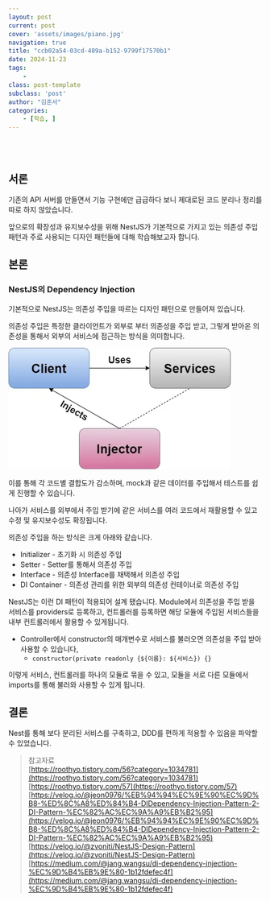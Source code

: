 ```yaml
---
layout: post
current: post
cover: 'assets/images/piano.jpg'
navigation: true
title: "ccb02a54-03cd-489a-b152-9799f17570b1"
date: 2024-11-23
tags:
    - 
class: post-template
subclass: 'post'
author: "김준서"
categories:
    - [학습, ]
---
```

<br><br>

## 서론


기존의 API 서버를 만들면서 기능 구현에만 급급하다 보니 제대로된 코드 분리나 정리를 따로 하지 않았습니다.


앞으로의 확장성과 유지보수성을 위해 NestJS가 기본적으로 가지고 있는 의존성 주입 패턴과 주로 사용되는 디자인 패턴들에 대해 학습해보고자 합니다.


## 본론


### NestJS의 Dependency Injection


기본적으로 NestJS는 의존성 주입을 따르는 디자인 패턴으로 만들어져 있습니다.


의존성 주입은 특정한 클라이언트가 외부로 부터 의존성을 주입 받고, 그렇게 받아온 의존성을 통해서 외부의 서비스에 접근하는 방식을 의미합니다.


![0](/upload/2024-11-23-ccb02a54-03cd-489a-b152-9799f17570b1.md/0.png)


이를 통해 각 코드별 결합도가 감소하며, mock과 같은 데이터를 주입해서 테스트를 쉽게 진행할 수 있습니다.


나아가 서비스를 외부에서 주입 받기에 같은 서비스를 여러 코드에서 재활용할 수 있고 수정 및 유지보수성도 확장됩니다.


의존성 주입을 하는 방식은 크게 아래와 같습니다.

- Initializer - 초기화 시 의존성 주입
- Setter - Setter를 통해서 의존성 주입
- Interface - 의존성 Interface를 채택해서 의존성 주입
- DI Container - 의존성 관리를 위한 외부의 의존성 컨테이너로 의존성 주입

NestJS는 이런 DI 패턴이 적용되어 설계 됐습니다. Module에서 의존성을 주입 받을 서비스를 providers로 등록하고, 컨트롤러를 등록하면 해당 모듈에 주입된 서비스들을 내부 컨트롤러에서 활용할 수 있게됩니다.

- Controller에서 constructor의 매개변수로 서비스를 불러오면 의존성을 주입 받아 사용할 수 있습니다,
	- `constructor(private readonly {${이름}: ${서비스}) {}`

이렇게 서비스, 컨트롤러를 하나의 모듈로 묶을 수 있고, 모듈을 서로 다른 모듈에서 imports를 통해 불러와 사용할 수 있게 됩니다.


## 결론


Nest를 통해 보다 분리된 서비스를 구축하고, DDD를 편하게 적용할 수 있음을 파악할 수 있었습니다.


> 참고자료  
> [https://roothyo.tistory.com/56?category=1034781](https://roothyo.tistory.com/56?category=1034781)  
> [https://roothyo.tistory.com/57](https://roothyo.tistory.com/57)  
> [https://velog.io/@jeon0976/%EB%94%94%EC%9E%90%EC%9D%B8-%ED%8C%A8%ED%84%B4-DIDependency-Injection-Pattern-2-DI-Pattern-%EC%82%AC%EC%9A%A9%EB%B2%95](https://velog.io/@jeon0976/%EB%94%94%EC%9E%90%EC%9D%B8-%ED%8C%A8%ED%84%B4-DIDependency-Injection-Pattern-2-DI-Pattern-%EC%82%AC%EC%9A%A9%EB%B2%95)  
> [https://velog.io/@zvoniti/NestJS-Design-Pattern](https://velog.io/@zvoniti/NestJS-Design-Pattern)  
> [https://medium.com/@jang.wangsu/di-dependency-injection-%EC%9D%B4%EB%9E%80-1b12fdefec4f](https://medium.com/@jang.wangsu/di-dependency-injection-%EC%9D%B4%EB%9E%80-1b12fdefec4f)

